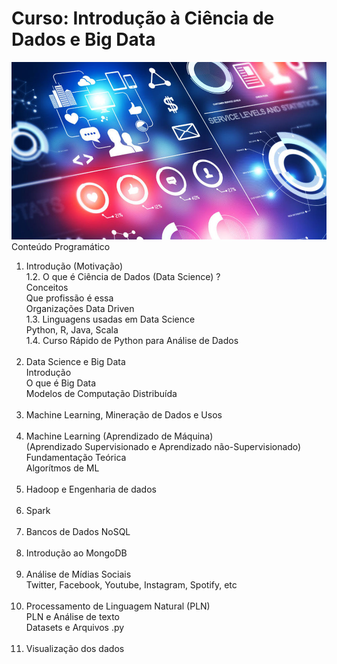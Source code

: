 # Curso: Introdução à Ciência de Dados e Big Data<br />
![image](big-data-analytics.jpg)
Conteúdo Programático<br />
1. Introdução (Motivação) <br />
1.2. O que é Ciência de Dados (Data Science) ? <br />
Conceitos <br />
Que profissão é essa <br />
Organizações Data Driven <br />
1.3. Linguagens usadas em Data Science <br />
Python, R, Java, Scala <br />
1.4. Curso Rápido de Python para Análise de Dados <br /> <br />
2. Data Science e Big Data <br />
Introdução <br />
O que é Big Data <br />
Modelos de Computação Distribuída <br /> <br />
3. Machine Learning, Mineração de Dados e Usos<br /><br />
4. Machine Learning (Aprendizado de Máquina) <br />
(Aprendizado Supervisionado e Aprendizado não-Supervisionado) <br />
Fundamentação Teórica <br />
Algorítmos de ML <br /> <br />
5. Hadoop e Engenharia de dados <br /><br />
6. Spark <br /><br />
7. Bancos de Dados NoSQL <br /><br />
8. Introdução ao MongoDB <br /><br />
9. Análise de Mídias Sociais <br />
Twitter, Facebook, Youtube, Instagram, Spotify, etc <br /><br />
10. Processamento de Linguagem Natural (PLN) <br />
PLN e Análise de texto <br />
Datasets e Arquivos .py <br /><br />
11. Visualização dos dados <br />

